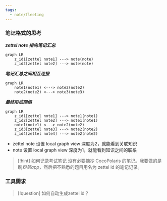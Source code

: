 ```yaml
---
tags:
  - note/fleeting
---
```


### 笔记格式的思考
***zettel note 指向笔记汇总***
```mermaid
graph LR
	z_id1[zettel note1] ---> note(note)
	z_id2[zettel note2] ---> note(note)
```

***笔记汇总之间相互连接***
```mermaid
graph LR
	note1(note1) <---> note2(note2)
	note2(note2) <---> note3(note3)
```

***最终形成网络***
```mermaid
graph LR
	z_id1[zettel note1] ---> note1(note1)
	z_id2[zettel note2] ---> note1(note1)
	note1(note1) <---> note2(note2)
	z_id3[zettel note3] ---> note2(note2)
	z_id4[zettel note4] ---> note2(note2)
```

- zettel note 设置 local graph view 深度为2，就能看到关联知识
- note 设置 local graph view 深度为1，就能看到知识之间的联系

>[!hint] 如何记录考试笔记
>没有必要摘抄 CocoPolaris 的笔记。我要做的是刷*粉笔app*，然后把不熟悉的题目用名为 zettel id 的笔记记录。

### 工具需求
>[!question]
>如何自动生成zettel id？